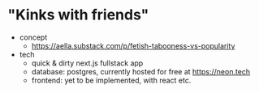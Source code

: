 # "Kinks with friends"

- concept
  - https://aella.substack.com/p/fetish-tabooness-vs-popularity
- tech
  - quick & dirty next.js fullstack app
  - database: postgres, currently hosted for free at https://neon.tech
  - frontend: yet to be implemented, with react etc.
